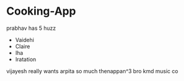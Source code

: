 # Cooking-App

prabhav has 5 huzz
- Vaidehi
- Claire
- Iha
- Iratation

vijayesh really wants arpita so much thenappan^3 bro kmd music co

